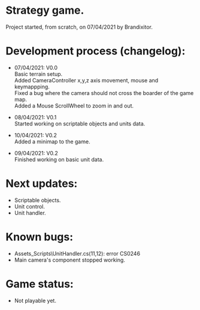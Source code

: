 # Strategy game.
Project started, from scratch, on 07/04/2021 by Brandixitor.

# Development process (changelog):
- 07/04/2021:  V0.0 </br>
              Basic terrain setup. </br>
              Added CameraController x,y,z axis movement, mouse and keymappping. </br> 
              Fixed a bug where the camera should not cross the boarder of the game map. </br>
              Added a Mouse ScrollWheel to zoom in and out. </br>

- 08/04/2021:  V0.1 </br>
              Started working on scriptable objects and units data. </br>

- 10/04/2021:  V0.2 </br>
              Added a minimap to the game. </br>

- 09/04/2021:  V0.2 </br>
Finished working on basic unit data. </br>

# Next updates:
- Scriptable objects. </br>
- Unit control. </br>
- Unit handler. </br>

# Known bugs:
- Assets\_Scripts\UnitHandler.cs(11,12): error CS0246 </br>
- Main camera's component stopped working. </br>

# Game status:
- Not playable yet. </br>